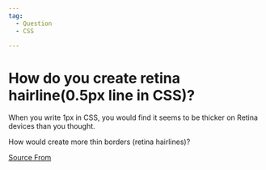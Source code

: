 ```yaml
---
tag:
  - Question
  - CSS

---
```

  
# How do you create retina hairline(0.5px line in CSS)?

When you write 1px in CSS, you would find it seems to be thicker on Retina devices than you thought.

How would create more thin borders (retina hairlines)?


[Source From](https://bigfrontend.dev/question/How-do-you-create-retina-hairline-1px-line-in-CSS)

  